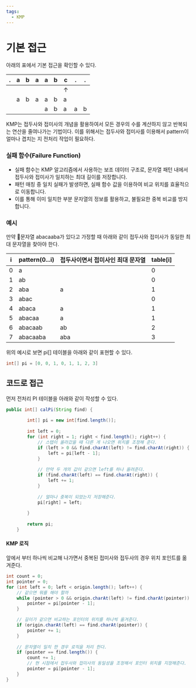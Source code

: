 ```yaml
---
tags:
  - KMP
---
```


# 기본 접근
아래의 표에서 기본 접근을 확인할 수 있다. 

| .   | a   | b   | a   | a   | b   | c   | .   | .   |
| --- | --- | --- | --- | --- | --- | --- | --- | --- |
|     |     |     |     |     |     | ↑   |     |     |
|     | a   | b   | a   | a   | b   | a   |     |     |
|     |     |     |     | a   | b   | a   | a   | b   |
KMP는 접두사와 접미사의 개념을 활용하여서 모든 경우의 수를 계산하지 않고 반복되는 연산을 줄여나가는 기법이다.
이를 위해서는 접두사와 접미사를 이용해서 pattern이 얼마나 겹치는 지 전처리 작업이 필요하다.

###  실패 함수(Failure Function)
- 실패 함수는 KMP 알고리즘에서 사용하는 보조 데이터 구조로, 문자열 패턴 내에서 접두사와 접미사가 일치하는 최대 길이를 저장합니다.
- 패턴 매칭 중 일치 실패가 발생하면, 실패 함수 값을 이용하여 비교 위치를 효율적으로 이동합니다.
- 이를 통해 이미 일치한 부분 문자열의 정보를 활용하고, 불필요한 중복 비교를 방지합니다.
### 예시 
만약 문자열 abacaaba가 있다고 가정할 때 아래와 같이 접두사와 접미사가 동일한 최대 문자열을 찾아야 한다.

| **i** | **pattern(0...i)** | **접두사이면서 접미사인 최대 문자열** | **table[i]** |
| ----- | ------------------ | ---------------------- | ------------ |
| 0     | a                  |                        | 0            |
| 1     | ab                 |                        | 0            |
| 2     | aba                | a                      | 1            |
| 3     | abac               |                        | 0            |
| 4     | abaca              | a                      | 1            |
| 5     | abacaa             | a                      | 1            |
| 6     | abacaab            | ab                     | 2            |
| 7     | abacaaba           | aba                    | 3            |
위의 예시로 보면 pi[] 테이블을 아래와 같이 표현할 수 있다.
```Java
int[] pi = [0, 0, 1, 0, 1, 1, 2, 3]
```

## 코드로 접근
먼저 전처리 PI 테이블을 아래와 같이 작성할 수 있다.
```Java
public int[] calPi(String find) {  
  
        int[] pi = new int[find.length()];  
  
        int left = 0;  
        for (int right = 1; right < find.length(); right++) {  
            // 스텝이 올라갔을 때 다른 게 나오면 위치를 조정해 준다. 
            if (left > 0 && find.charAt(left) != find.charAt(right)) {  
                left = pi[left - 1];  
            }  
  
            // 만약 두 개의 값이 같으면 left를 하나 올려준다.  
            if (find.charAt(left) == find.charAt(right)) {  
                left += 1;  
            }  
  
            // 얼마나 중복이 되었는지 저장해준다.
            pi[right] = left;  
  
        }  
  
        return pi;  
    }
```

#### KMP 로직
앞에서 부터 하나씩 비교해 나가면서 중복된 접미사와 접두사의 경우 위치 포인트를 옮겨준다.
```Java
int count = 0;  
int pointer = 0;  
for (int left = 0; left < origin.length(); left++) {  
    // 같으면 뭐를 해야 할까  
    while (pointer > 0 && origin.charAt(left) != find.charAt(pointer)) {  
        pointer = pi[pointer - 1];  
    }  

	// 길이가 같으면 비교하는 포인터의 위치를 하나씩 옮겨준다.
    if (origin.charAt(left) == find.charAt(pointer)) {  
        pointer += 1;  
    }  
  
    // 문자열이 일치 한 경우 로직을 처리 한다.
    if (pointer == find.length()) {  
        count += 1;  
        // 현 시점에서 접두사와 접미사의 동일성을 조정해서 포인터 위치를 지정해준다.
        pointer = pi[pointer - 1];  
    }  
}
```